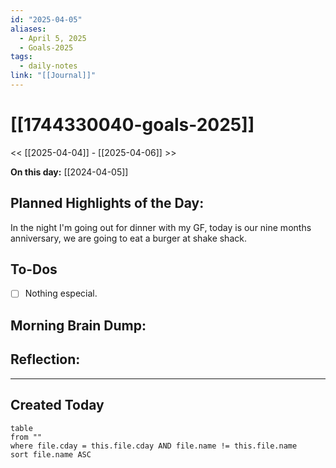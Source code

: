 ```yaml
---
id: "2025-04-05"
aliases:
  - April 5, 2025
  - Goals-2025
tags:
  - daily-notes
link: "[[Journal]]"
---
```


# [[1744330040-goals-2025]]

<< [[2025-04-04]] - [[2025-04-06]] >>

**On this day:** [[2024-04-05]]

## Planned Highlights of the Day:
In the night I'm going out for dinner with my GF, today is our nine months anniversary, we are going to eat a burger at shake shack.

## To-Dos
- [ ] Nothing especial.

## Morning Brain Dump:

## Reflection:

---

## Created Today
```dataview
table
from ""
where file.cday = this.file.cday AND file.name != this.file.name
sort file.name ASC
```

